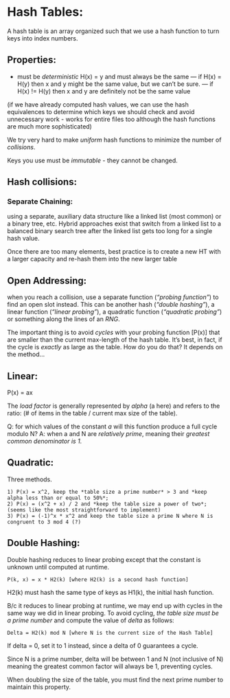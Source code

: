 # Hash Tables: 

A hash table is an array organized such that we use a hash function to turn keys into index numbers. 

## Properties: 
- must be *deterministic* H(x) = y and must always be the same
— if H(x) = H(y) then x and y might be the same value, but we can’t be sure. 
— if H(x) != H(y) then x and y are definitely not be the same value 

(if we have already computed hash values, we can use the hash equivalences to determine which keys we should check and avoid unnecessary work - works for entire files too although the hash functions are much more sophisticated)

We try very hard to make *uniform* hash functions to minimize the number of *collisions*. 

Keys you use must be *immutable* - they cannot be changed. 

## Hash collisions: 

### Separate Chaining: 
using a separate, auxiliary data structure like a linked list (most common) or a binary tree, etc. Hybrid approaches exist that switch from a linked list to a balanced binary search tree after the linked list gets too long for a single hash value.

Once there are too many elements, best practice is to create a new HT with a larger capacity and re-hash them into the new larger table

## Open Addressing: 
when you reach a collision, use a separate function (*“probing function”*) to find an open slot instead. This can be another hash (*“double hashing”*), a linear function (*“linear probing”*), a quadratic function (*“quadratic probing”*) or something along the lines of an *RNG*. 

The important thing is to avoid *cycles* with your probing function [P(x)] that are smaller than the current max-length of the hash table. It’s best, in fact, if the cycle is *exactly* as large as the table. How do you do that? It depends on the method…

## Linear: 
P(x) = ax

The *load factor* is generally represented by *alpha* (a here) and refers to the ratio: (# of items in the table / current max size of the table).

Q: for which values of the constant *a* will this function produce a full cycle modulo N? 
A: when a and N are *relatively prime*, meaning their *greatest common denominator is 1.* 

## Quadratic: 

Three methods. 

	1) P(x) = x^2, keep the *table size a prime number* > 3 and *keep alpha less than or equal to 50%*;
	2) P(x) = (x^2 + x) / 2 and *keep the table size a power of two*; (seems like the most straightforward to implement) 
	3) P(x) = (-1)^x * x^2 and keep the table size a prime N where N is congruent to 3 mod 4 (?)

## Double Hashing:

Double hashing reduces to linear probing except that the constant is unknown until computed at runtime. 

    P(k, x) = x * H2(k) [where H2(k) is a second hash function]

H2(k) must hash the same type of keys as H1(k), the initial hash function. 

B/c it reduces to linear probing at runtime, we may end up with cycles in the same way we did in linear probing. To avoid cycling, *the table size must be a prime number* and compute the value of *delta* as follows: 

    Delta = H2(k) mod N [where N is the current size of the Hash Table]

If delta = 0, set it to 1 instead, since a delta of 0 guarantees a cycle. 

Since N is a prime number, delta will be between 1 and N (not inclusive of N) meaning the greatest common factor will always be 1, preventing cycles. 

When doubling the size of the table, you must find the next prime number to maintain this property. 